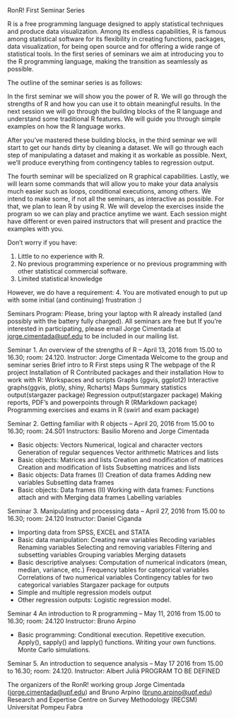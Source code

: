 



RonR! First Seminar Series

R is a free programming language designed to apply statistical techniques and produce data visualization. Among its endless capabilities, R is famous among statistical software for its flexibility in creating functions, packages, data visualization, for being open source and for offering a wide range of statistical tools. In the first series of seminars we aim at introducing you to the R programming language, making the transition as seamlessly as possible.

The outline of the seminar series is as follows:

In the first seminar we will show you the power of R. We will go through the strengths of R and how you can use it to obtain meaningful results. In the next session we will go through the building blocks of the R language and understand some traditional R features. We will guide you through simple examples on how the R language works.

After you’ve mastered these building blocks, in the third seminar we will start to get our hands dirty by cleaning a dataset. We will go through each step of manipulating a dataset and making it as workable as possible. Next, we’ll produce everything from contingency tables to regression output. 

The fourth seminar will be specialized on R graphical capabilities. Lastly, we will learn some commands that will allow you to make your data analysis much easier such as loops, conditional executions, among others.
We intend to make some, if not all the seminars, as interactive as possible. For that, we plan to lean R by using R.  We will develop the exercises inside the program so we can play and practice anytime we want. Each session might have different or even paired instructors that will present and practice the examples with you.

Don’t worry if you have:
1. Little to no experience with R.
2. No previous programming experience or no previous programming with other statistical commercial software.
3. Limited statistical knowledge

However, we do have a requirement:
4. You are motivated enough to put up with some initial (and continuing) frustration :)



Seminars Program:
Please, bring your laptop with R already installed (and possibly with the battery fully charged).
All seminars are free but If you’re interested in participating, please email Jorge Cimentada
 at jorge.cimentada@upf.edu to be included in our mailing list.


Seminar 1. An overview of the strengths of R – April 13, 2016  from 15.00 to 16.30; room: 24.120. 
Instructor: Jorge Cimentada
Welcome to the group and seminar series
Brief intro to R
First steps using R
The webpage of the R project
Installation of R
Contributed packages and their installation
How to work with R: Workspaces and scripts
Graphs (ggvis, ggplot2)
Interactive graphs(ggvis, plotly, shiny, Rcharts)
Maps
Summary statistics output(stargazer package)
Regression output(stargazer package)
Making reports, PDF’s and powerpoints through R (RMarkdown package)
Programming exercises and exams in R (swirl and exam package)

Seminar 2. Getting familiar with R objects – April 20, 2016  from 15.00 to 16.30; room: 24.S01
Instructors: Basilio Moreno and Jorge Cimentada 
- Basic objects: Vectors
Numerical, logical and character vectors
Generation of regular sequences
Vector arithmetic
Matrices and lists
- Basic objects: Matrices and lists
Creation and modification of matrices
Creation and modification of lists
Subsetting matrices and lists
- Basic objects: Data frames (I)
Creation of data frames
Adding new variables
Subsetting data frames
- Basic objects: Data frames (II)
Working with data frames: Functions attach and with
Merging data frames
Labelling variables


Seminar 3. Manipulating and processing data – April 27, 2016  from 15.00 to 16.30; room: 24.120
Instructor: Daniel Ciganda
- Importing data from SPSS, EXCEL and STATA
- Basic data manipulation:
Creating new variables
Recoding variables
Renaming variables
Selecting and removing variables
Filtering and subsetting variables
Grouping variables
Merging datasets
- Basic descriptive analyses:
Computation of numerical indicators (mean, median, variance, etc.)
Frequency tables for categorical variables
Correlations of two numerical variables
Contingency tables for two categorical variables
Stargazer package for outputs
- Simple and multiple regression models output
- Other regression outputs: Logistic regression model.

Seminar 4 An introduction to R programming – May 11, 2016 from 15.00 to 16.30; room: 24.120
Instructor: Bruno Arpino
- Basic programming:
Conditional execution.
Repetitive execution.
Apply(), sapply() and lapply() functions.
Writing your own functions.
Monte Carlo simulations.

Seminar 5. An introduction to sequence analysis – May 17 2016 from 15.00 to 16.30; room: 24.120.
Instructor: Albert Julià
	PROGRAM TO BE DEFINED


The organizers of the RonR! working group
Jorge Cimentada (jorge.cimentada@upf.edu) and Bruno Arpino (bruno.arpino@upf.edu)
Research and Expertise Centre on Survey Methodology (RECSM)
Universitat Pompeu Fabra
